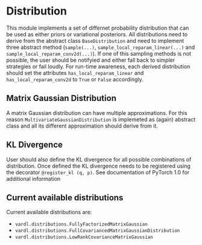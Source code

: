 # Distribution

This module implements a set of differnet probability distribution that can be used as either priors or variational 
posteriors.
All distributions need to derive from the abstract class `BaseDistribution` and need to implement three abstract 
method (`sample(...)`, `sample_local_reparam_linear(...)` and `sample_local_reparam_conv2d(...)`). 
If one of this sampling methods is not possible, the user should be notifyied and either fall back to simpler 
strategies or fail loudly.
For run-time awareness, each derived distribution should set the attributes `has_local_reparam_linear` and 
`has_local_reparam_conv2d` to `True` or `False` accordingly. 

## Matrix Gaussian Distribution
A matrix Gaussian distribution can have multiple approximations. For this reason `MultivariateGaussianDistribution` is 
implemeted as (again) abstract class and all its different approximation should derive from it. 

## KL Divergence
User should also define the KL divergence for all possible combinations of distribution. 
Once defined the KL divergence needs to be registered using the decorator `@register_kl
(q, p)`.
See documentation of PyTorch 1.0 for additional information


## Current available distributions
Current available distributions are:
- `vardl.distributions.FullyFactorizedMatrixGaussian` 
- `vardl.distributions.FullCovariancedMatrixGaussianDistribution` 
- `vardl.distributions.LowRankCovarianceMatrixGaussian`
